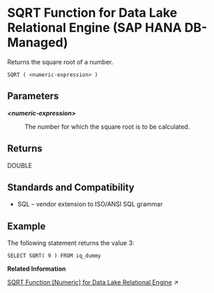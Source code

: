 <!-- loio68228a301678465d9f7020fc48a58d73 -->

# SQRT Function for Data Lake Relational Engine \(SAP HANA DB-Managed\)

Returns the square root of a number.



```
SQRT ( <numeric-expression> )
```



<a name="loio68228a301678465d9f7020fc48a58d73__section_zhh_nw5_vrb"/>

## Parameters


<dl>
<dt><b>

*<numeric-expression\>*

</b></dt>
<dd>

The number for which the square root is to be calculated.



</dd>
</dl>



<a name="loio68228a301678465d9f7020fc48a58d73__section_gd5_nw5_vrb"/>

## Returns

DOUBLE



<a name="loio68228a301678465d9f7020fc48a58d73__section_qw2_4w5_vrb"/>

## Standards and Compatibility

-   SQL – vendor extension to ISO/ANSI SQL grammar



<a name="loio68228a301678465d9f7020fc48a58d73__section_lbz_4w5_vrb"/>

## Example

The following statement returns the value 3:

```
SELECT SQRT( 9 ) FROM iq_dummy
```

**Related Information**  


[SQRT Function [Numeric] for Data Lake Relational Engine](https://help.sap.com/viewer/19b3964099384f178ad08f2d348232a9/2023_1_QRC/en-US/a5826d0c84f210159ad8a785b1b1ac0b.html "Returns the square root of a number.") :arrow_upper_right:

